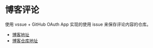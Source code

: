 # 博客评论

使用 vssue + GitHub OAuth App 实现的使用 issue 来保存评论内容的仓库。

- [博客地址](https://destinytaoer.cn)
- [博客仓库地址](https://github.com/destinytaoer/blog)

